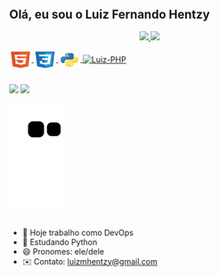 ## Olá, eu sou o Luiz Fernando Hentzy

<div align="center">
  <a href="https://github.com/lfhentzy">
  <img height="180em" src="https://github-readme-stats.vercel.app/api?username=lfhentzy&show_icons=true&theme=dark&include_all_commits=true&count_private=true"/>
  <img height="180em" src="https://github-readme-stats.vercel.app/api/top-langs/?username=lfhentzy&layout=compact&langs_count=7&theme=dark"/>
</div>
<div style="display: inline_block"><br>
  <img align="center" alt="Luiz-HTML" height="30" width="40" src="https://raw.githubusercontent.com/devicons/devicon/master/icons/html5/html5-original.svg">
  <img align="center" alt="Luiz-CSS" height="30" width="40" src="https://raw.githubusercontent.com/devicons/devicon/master/icons/css3/css3-original.svg">
  <img align="center" alt="Luiz-Python" height="30" width="40" src="https://raw.githubusercontent.com/devicons/devicon/master/icons/python/python-original.svg">
  <img align="center" alt="Luiz-PHP" height="30" width="40"  src="https://cdn.jsdelivr.net/gh/devicons/devicon/icons/php/php-original.svg"> 
</div>

##

<div> 
  <a href="https://instagram.com/hentzy_luiz" target="_blank"><img src="https://img.shields.io/badge/-Instagram-%23E4405F?style=for-the-badge&logo=instagram&logoColor=white" target="_blank"></a>
  <a href="https://www.linkedin.com/in/luiz-fernando-hentzy" target="_blank"><img src="https://img.shields.io/badge/-LinkedIn-%230077B5?style=for-the-badge&logo=linkedin&logoColor=white" target="_blank"></a> 
 
  ![Snake animation](https://github.com/lfhentzy/lfhentzy/blob/output/github-contribution-grid-snake.svg)
 
</div>

##

- 🔭 Hoje trabalho como DevOps
- 🌱 Estudando Python
- 😄 Pronomes: ele/dele
- ✉️ Contato: luizmhentzy@gmail.com
